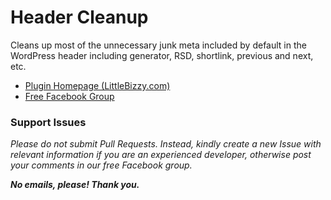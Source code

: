 # Header Cleanup

Cleans up most of the unnecessary junk meta included by default in the WordPress header including generator, RSD, shortlink, previous and next, etc.

* [Plugin Homepage (LittleBizzy.com)](https://www.littlebizzy.com/plugins/header-cleanup)
* [Free Facebook Group](https://www.facebook.com/groups/littlebizzy/)

### Support Issues

*Please do not submit Pull Requests. Instead, kindly create a new Issue with relevant information if you are an experienced developer, otherwise post your comments in our free Facebook group.*

***No emails, please! Thank you.***
